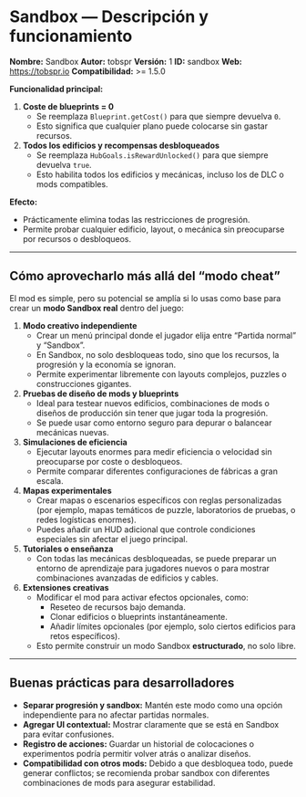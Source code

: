 # Sandbox — Descripción y funcionamiento

**Nombre:** Sandbox
 **Autor:** tobspr
 **Versión:** 1
 **ID:** sandbox
 **Web:** https://tobspr.io
 **Compatibilidad:** >= 1.5.0

**Funcionalidad principal:**

1. **Coste de blueprints = 0**
   - Se reemplaza `Blueprint.getCost()` para que siempre devuelva `0`.
   - Esto significa que cualquier plano puede colocarse sin gastar recursos.
2. **Todos los edificios y recompensas desbloqueados**
   - Se reemplaza `HubGoals.isRewardUnlocked()` para que siempre devuelva `true`.
   - Esto habilita todos los edificios y mecánicas, incluso los de DLC o mods compatibles.

**Efecto:**

- Prácticamente elimina todas las restricciones de progresión.
- Permite probar cualquier edificio, layout, o mecánica sin preocuparse por recursos o desbloqueos.

------

## Cómo aprovecharlo más allá del “modo cheat”

El mod es simple, pero su potencial se amplía si lo usas como base para crear un **modo Sandbox real** dentro del juego:

1. **Modo creativo independiente**
   - Crear un menú principal donde el jugador elija entre “Partida normal” y “Sandbox”.
   - En Sandbox, no solo desbloqueas todo, sino que los recursos, la progresión y la economía se ignoran.
   - Permite experimentar libremente con layouts complejos, puzzles o construcciones gigantes.
2. **Pruebas de diseño de mods y blueprints**
   - Ideal para testear nuevos edificios, combinaciones de mods o diseños de producción sin tener que jugar toda la progresión.
   - Se puede usar como entorno seguro para depurar o balancear mecánicas nuevas.
3. **Simulaciones de eficiencia**
   - Ejecutar layouts enormes para medir eficiencia o velocidad sin preocuparse por coste o desbloqueos.
   - Permite comparar diferentes configuraciones de fábricas a gran escala.
4. **Mapas experimentales**
   - Crear mapas o escenarios específicos con reglas personalizadas (por ejemplo, mapas temáticos de puzzle, laboratorios de pruebas, o redes logísticas enormes).
   - Puedes añadir un HUD adicional que controle condiciones especiales sin afectar el juego principal.
5. **Tutoriales o enseñanza**
   - Con todas las mecánicas desbloqueadas, se puede preparar un entorno de aprendizaje para jugadores nuevos o para mostrar combinaciones avanzadas de edificios y cables.
6. **Extensiones creativas**
   - Modificar el mod para activar efectos opcionales, como:
     - Reseteo de recursos bajo demanda.
     - Clonar edificios o blueprints instantáneamente.
     - Añadir límites opcionales (por ejemplo, solo ciertos edificios para retos específicos).
   - Esto permite construir un modo Sandbox **estructurado**, no solo libre.

------

## Buenas prácticas para desarrolladores

- **Separar progresión y sandbox:**
   Mantén este modo como una opción independiente para no afectar partidas normales.
- **Agregar UI contextual:**
   Mostrar claramente que se está en Sandbox para evitar confusiones.
- **Registro de acciones:**
   Guardar un historial de colocaciones o experimentos podría permitir volver atrás o analizar diseños.
- **Compatibilidad con otros mods:**
   Debido a que desbloquea todo, puede generar conflictos; se recomienda probar sandbox con diferentes combinaciones de mods para asegurar estabilidad.
